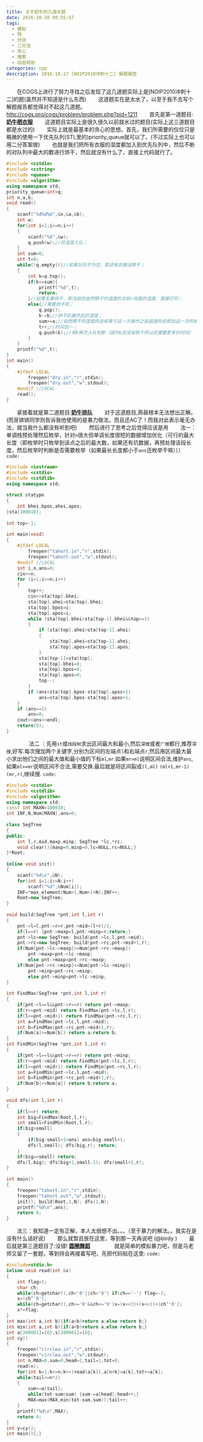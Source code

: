 ```yaml
---
title: 关于奶牛的几道水题
date: 2016-10-28 08:55:57
tags:
  - 模拟
  - 栈
  - 分治
  - 二分法
  - 贪心
  - 搜索
  - 动态规划
categories: cpp
description: 2016.10.27 [NOIP2010冲刺十二] 解题报告
---
```

　　在COGS上进行了努力寻找之后发现了这几道题实际上是[NOIP2010冲刺十二]的题(虽然并不知道是什么东西)
　　这道题实在是太水了，以至于我不去写个解题报告都觉得对不起这几道题。
　　http://cogs.pro/cogs/problem/problem.php?pid=1211
　　首先是第一道题目:     [**奶牛晒衣服**](http://cogs.pro/cogs/problem/problem.php?pid=1210)
　　这道题目实际上是很久很久以前就水过的题目(实际上这三道题目都是水过的)
　　实际上就是最基本的贪心的思想。首先，我们所需要的仅仅只是略微的使用一下优先队列(STL里的)priority_queue就可以了。(不过实际上也可以用二分答案做)
　　也就是我们把所有衣服的湿度都加入到优先队列中，然后不断的对队列中最大的数进行烘干，然后就没有什么了，直接上代码就行了。
```cpp
#include <cstdio>
#include <cstring>
#include <queue> 
#include <algorithm>
using namespace std;
priority_queue<int>q;
int n,a,b;
void read()
{
    scanf("%d%d%d",&n,&a,&b);
    int w;
    for(int i=1;i<=n;i++) 
    {
        scanf("%d",&w);
        q.push(w);//将湿度入队； 
    }
    int sum=0;
    int t=0;
    while(!q.empty())//如果队列不为空，即还有衣服没晾干； 
    {
        int k=q.top();
        if(k<=sum){
            printf("%d",t);
            return;
        }//如果无需烘干，即当前的自然晒干的湿度的总和>衣服的湿度，直接打印； 
        else{//需要烘干机； 
            q.pop(); 
            k-=b;//烘干机操作后的湿度； 
            sum+=a;//自然晒干的湿度的总和等于这一次操作之前适度的总和加这一次的晒干的湿度； 
            t++;//时间加一； 
            q.push(k);//将k再次入队判断（因为k还没有晾干所以还需要更多的时间） 
        }
    }
    printf("%d",t);
}
int main()
{
	#ifdef LOCAL
        freopen("dry.in","r",stdin);
        freopen("dry.out","w",stdout);
    #endif //LOCAL
    read();
}
```
　　紧接着就是第二道题目:[**奶牛排队**](http://cogs.pro/cogs/problem/problem.php?pid=1212)
　　对于这道题目,蒟蒻根本无法想出正解。(而吴锛锛同学则告诉我他使用的是暴力做法，而且还AC了！而我对此表示毫无办法，就当我什么都没有听到吧)
　　然后进行了思考之后觉得应该是用
　　法一：单调栈预处理然后枚举，针对`n`很大但单调长度很短的数据增加优化（可行的最大长度（即枚举时只枚举到该点之后的最大数，如果还有坑数据，再预处理该段长度，然后枚举时判断是否需要枚举（如果最长长度都小于`ans`还枚举干嘛）））
`code:`
```cpp
#include <iostream>
#include <cstdio>
#include <cstdlib>
using namespace std;
 
struct statype
{
	int bhei,bpos,ahei,apos;
}sta[100010];
 
int top=-1;
 
int main(void)
{
	#ifdef LOCAL
		freopen("tahort.in","r",stdin);
		freopen("tahort.out","w",stdout);
	#endif //LOCAL 
	int i,n,ans=0;
	cin>>n;
	for (i=1;i<=n;i++)
	{
		top++;
		cin>>sta[top].bhei;
		sta[top].ahei=sta[top].bhei;
		sta[top].bpos=i;
		sta[top].apos=i;
		while (sta[top].bhei>sta[top-1].bhei&&top>=1)
		{
			if (sta[top].ahei>sta[top-1].ahei)
			{
				sta[top].ahei=sta[top-1].ahei;
				sta[top].apos=sta[top-1].apos;
			}
			sta[top-1]=sta[top];
			sta[top].bhei=0;
			sta[top].bpos=0;
			sta[top].apos=0;
			top--;
		}
		if (ans<sta[top].bpos-sta[top].apos+1)
			ans=sta[top].bpos-sta[top].apos+1;
	}
	if (ans==1)
		ans=0;
	cout<<ans<<endl;
	return(0);
}
```
　　
　　法二 ：先用`st`或`线段树`求出区间最大和最小,然后`深搜`或者`广搜`都行,推荐`深搜`,好写.每次搜加两个关键字,分别为区间的左端点`l`和右端点`r`,然后用区间最大最小求出他们之间的最大值和最小值的下标`ml`,`mr`.如果`mr>ml`说明区间合法,维护`ans`,如果`ml>=mr`说明区间不合法,需要交换.最后就是将区间裂成`(l,ml)` `(ml+1,mr-1)` `(mr,r)`,继续搜.
`code:`
```cpp
#include <cstdio>
#include <cstdlib>
#include <algorithm>
using namespace std;
const int MAXN=100010;
int INF,N,Num[MAXN],ans=0;
 
class SegTree
{
public:
	int l,r,mid,maxp,minp; SegTree *lc,*rc;
	void clear(){maxp=0,minp=0,lc=NULL,rc=NULL;}
}*Root;
 
inline void init()
{
	scanf("%d\n",&N);
	for(int i=1;i<=N;i++) 
		scanf("%d",&Num[i]);
	INF=*max_element(Num+1,Num+1+N);INF++;
	Root=new SegTree;
}
 
void build(SegTree *pnt,int l,int r)
{
	pnt->l=l,pnt->r=r,pnt->mid=(l+r)/2;
	if(l==r) {pnt->maxp=l,pnt->minp=r;return;}
	pnt->lc=new SegTree; build(pnt->lc,l,pnt->mid);
	pnt->rc=new SegTree; build(pnt->rc,pnt->mid+1,r);
	if(Num[pnt->lc->maxp]>=Num[pnt->rc->maxp]) 
		pnt->maxp=pnt->lc->maxp;
		else pnt->maxp=pnt->rc->maxp;
	if(Num[pnt->rc->minp]<=Num[pnt->lc->minp])
		pnt->minp=pnt->rc->minp;
		else pnt->minp=pnt->lc->minp;	
}
 
int FindMax(SegTree *pnt,int l,int r)
{
	if(pnt->l==l&&pnt->r==r) return pnt->maxp;
	if(r<=pnt->mid) return FindMax(pnt->lc,l,r);
	if(l>=pnt->mid+1) return FindMax(pnt->rc,l,r);
	int a=FindMax(pnt->lc,l,pnt->mid);
	int b=FindMax(pnt->rc,pnt->mid+1,r);
	if(Num[a]>=Num[b]) return a;return b;
}
int FindMin(SegTree *pnt,int l,int r)
{
	if(pnt->l==l&&pnt->r==r) return pnt->minp;
	if(r<=pnt->mid) return FindMin(pnt->lc,l,r);
	if(l>=pnt->mid+1) return FindMin(pnt->rc,l,r);
	int a=FindMin(pnt->lc,l,pnt->mid);
	int b=FindMin(pnt->rc,pnt->mid+1,r);
	if(Num[b]<=Num[a]) return b;return a;
}
 
void dfs(int l,int r)
{
	if(l>=r) return;
	int big=FindMax(Root,l,r);
	int small=FindMin(Root,l,r);
	if(big>small) 
	{
		if(big-small+1>ans) ans=big-small+1;
		dfs(l,small); dfs(big,r); return;
	}
	if(big==small) return;
	dfs(l,big); dfs(big+1,small-1); dfs(small+1,r);
}
 
int main()
{
	freopen("tahort.in","r",stdin);
	freopen("tahort.out","w",stdout);
	init(); build(Root,1,N); dfs(1,N);
	printf("%d\n",ans);
	return 0;
}
```
　　法三：我知道一定有正解，本人太弱想不出。。。（至于暴力的解法。。我实在是没有什么话好说)
　　那么就暂且放在这里，等到那一天再说吧 (@birdy )
　　最后就是第三道题目了:没错! [**圆圈舞蹈**](http://cogs.pro/cogs/problem/problem.php?pid=1211)
　　<!--诉说。。痛苦  感受。。宁静！！-->
　　就是简单的模拟暴力吧，但是马老师又留了一套题，等到待会再接着写吧，先把代码贴在这里:
`code:`
```cpp
#include<stdio.h>
inline void read(int &x)
{
	int flag=1;
	char ch;
	while(ch=getchar(),ch<'0'||ch>'9') if(ch=='-') flag=-1;
	x=(ch^'0');
	while(ch=getchar(),ch>='0'&&ch<='9')x=(x<<3)+(x<<1)+(ch^'0');
	x*=flag;
}
int max(int a,int b){if(a>b)return a;else return b;}
int min(int a,int b){if(a<b)return a;else return b;}
int a[300001]={0},s[300001]={0};
int cy()
{
	freopen("circlea.in","r",stdin);
	freopen("circlea.out","w",stdout);
	int n,MAX=0,sum=0,head=1,tail=1,tot=0;
	read(n);
	for(int k=1;k<=n;k++)read(a[k]),a[n+k]=a[k],tot+=a[k];
	while(tail<=n*2)
	{
		sum+=a[tail];
		while(tot-sum<sum) {sum-=a[head];head++;}
		MAX=max(MAX,min(tot-sum,sum));tail++;
	}
	printf("%d\n",MAX);
	return 0;
}
int y=cy();
int main(){;}
```